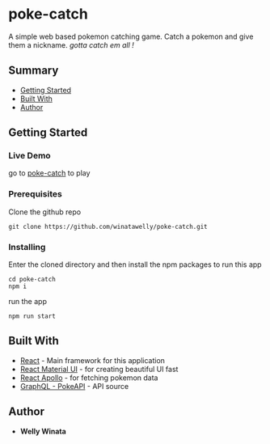 # poke-catch

A simple web based pokemon catching game. Catch a pokemon and give them a nickname. *gotta catch em all !*

## Summary

  - [Getting Started](#getting-started)
  - [Built With](#built-with)
  - [Author](#author)


## Getting Started

### Live Demo
go to [poke-catch](https://winatawelly.github.io/poke-catch/#/) to play

### Prerequisites

Clone the github repo

    git clone https://github.com/winatawelly/poke-catch.git

### Installing
Enter the cloned directory and then install the npm packages to run this app


    cd poke-catch
    npm i
    
run the app


    npm run start


## Built With

  - [React](https://reactjs.org/) - Main framework for this application
  - [React Material UI](https://material-ui.com/components/text-fields/) - for creating beautiful UI fast
  - [React Apollo](https://www.apollographql.com/) - for fetching pokemon data
  - [GraphQL - PokeAPI](https://graphql-pokeapi.vercel.app/) - API source

## Author

  - **Welly Winata** 
 

